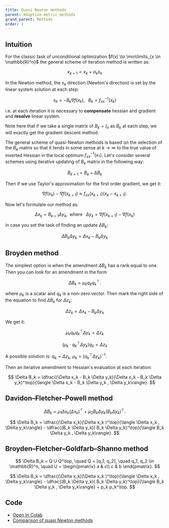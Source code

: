```yaml
---
title: Quasi Newton methods
parent: Adaptive metric methods
grand_parent: Methods
order: 2
---
```


## Intuition

For the classic task of unconditional optimization $f(x) \to \min\limits_{x \in \mathbb{R}^n}$ the general scheme of iteration method is written as: 

$$
x_{k+1} = x_k + \alpha_k s_k
$$

In the Newton method, the $s_k$ direction (Newton's direction) is set by the linear system solution at each step:

$$
s_k = - B_k\nabla f(x_k), \;\;\; B_k = f_{xx}^{-1}(x_k)
$$

i.e. at each iteration it is necessary to **compensate** hessian and gradient and **resolve** linear system.

Note here that if we take a single matrix of $B_k = I_n$ as $B_k$ at each step, we will exactly get the gradient descent method.

The general scheme of quasi-Newton methods is based on the selection of the $B_k$ matrix so that it tends in some sense at $k \to \infty$ to the true value of inverted Hessian in the local optimum $f_{xx}^{-1}(x_*)$. 
Let's consider several schemes using iterative updating of $B_k$ matrix in the following way:

$$
B_{k+1} = B_k + \Delta B_k
$$

Then if we use Taylor's approximation for the first order gradient, we get it:

$$
\nabla f(x_k) - \nabla f(x_{k+1}) \approx f_{xx}(x_{k+1}) (x_k - x_{k+1}).
$$

Now let's formulate our method as:

$$
\Delta x_k = B_{k+1} \Delta y_k, \text{ where } \;\; \Delta y_k = \nabla f(x_{k+1}) - \nabla f(x_k)
$$

in case you set the task of finding an update $\Delta B_k$:

$$
\Delta B_k \Delta y_k = \Delta x_k - B_k \Delta y_k
$$

## Broyden method
The simplest option is when the amendment $\Delta B_k$ has a rank equal to one. Then you can look for an amendment in the form

$$
\Delta B_k = \mu_k q_k q_k^\top.
$$

where $\mu_k$ is a scalar and $q_k$ is a non-zero vector. Then mark the right side of the equation to find $\Delta B_k$ for $\Delta z_k$:

$$
\Delta z_k = \Delta x_k - B_k \Delta y_k
$$

We get it:

$$
\mu_k q_k q_k^\top \Delta y_k = \Delta z_k
$$

$$
\left(\mu_k \cdot q_k^\top \Delta y_k\right) q_k = \Delta z_k
$$

A possible solution is: $q_k = \Delta z_k$, $\mu_k = \left(q_k^\top \Delta y_k\right)^{-1}$.

Then an iterative amendment to Hessian's evaluation at each iteration:

$$
\Delta B_k = \dfrac{(\Delta x_k - B_k \Delta y_k)(\Delta x_k - B_k \Delta y_k)^\top}{\langle \Delta x_k - B_k \Delta y_k , \Delta y_k\rangle}.
$$

## Davidon–Fletcher–Powell method 
$$
\Delta B_k = \mu_1 \Delta x_k (\Delta x_k)^\top + \mu_2 B_k \Delta y_k (B_k \Delta y_k)^\top.
$$

$$
\Delta B_k = \dfrac{(\Delta x_k)(\Delta x_k )^\top}{\langle \Delta x_k , \Delta y_k\rangle} - \dfrac{(B_k \Delta y_k)( B_k \Delta y_k)^\top}{\langle B_k \Delta y_k , \Delta y_k\rangle}.
$$

## Broyden–Fletcher–Goldfarb–Shanno method

$$
\Delta B_k = Q U Q^\top, \quad Q = [q_1, q_2], \quad q_1, q_2 \in \mathbb{R}^n, \quad U = \begin{pmatrix} a & c\\ c & b \end{pmatrix}.
$$

$$
\Delta B_k = \dfrac{(\Delta x_k)(\Delta x_k )^\top}{\langle \Delta x_k , \Delta y_k\rangle} - \dfrac{(B_k \Delta y_k)( B_k \Delta y_k)^\top}{\langle B_k \Delta y_k , \Delta y_k\rangle} + p_k p_k^\top. 
$$

## Code

* [Open In Colab](https://colab.research.google.com/github/MerkulovDaniil/optim/blob/master/assets/Notebooks/Quasi_Newton.ipynb)
* [Comparison of quasi Newton methods](https://nbviewer.jupyter.org/github/fabianp/pytron/blob/master/doc/benchmark_logistic.ipynb)

